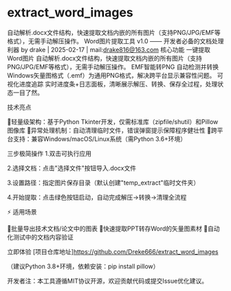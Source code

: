 # extract_word_images
自动解析.docx文件结构，快速提取文档内嵌的所有图片（支持PNG/JPG/EMF等格式），无需手动解压操作。
Word图片提取工具 v1.0 —— 开发者必备的文档处理利器
by drake | 2025-02-17  | mail:drake816@163.com
核心功能
一键提取Word图片
自动解析.docx文件结构，快速提取文档内嵌的所有图片（支持PNG/JPG/EMF等格式），无需手动解压操作。
EMF智能转PNG
自动检测并转换Windows矢量图格式（.emf）为通用PNG格式，解决跨平台显示兼容性问题。
可视化进度追踪
实时进度条+日志面板，清晰展示解压、转换、保存全过程，处理状态一目了然。


技术亮点

轻量级架构：基于Python Tkinter开发，仅需标准库（zipfile/shutil）和Pillow图像库
异常处理机制：自动清理临时文件，错误弹窗提示保障程序健壮性
跨平台支持：兼容Windows/macOS/Linux系统（需Python 3.6+环境）


三步极简操作
1.双击可执行应用

2.选择文档：点击"选择文件"按钮导入.docx文件

3.设置路径：指定图片保存目录（默认创建"temp_extract"临时文件夹）

4.开始提取：点击绿色按钮启动，自动完成解压→转换→清理全流程



⚡ 适用场景

批量导出技术文档/论文中的图表
快速提取PPT转存Word的矢量图素材
自动化测试中的文档内容验证


立即体验
 [项目仓库地址]https://github.com/Dreke666/extract_word_images

（建议Python 3.8+环境，依赖安装：pip install pillow）

开发者注：本工具遵循MIT协议开源，欢迎贡献代码或提交Issue优化建议。
